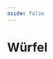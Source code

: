 ```yaml
---
aside: false
---
```

<script setup lang="ts">
import DiceBox from './code/components/DiceBox.vue';
</script>

# Würfel

<DiceBox />
